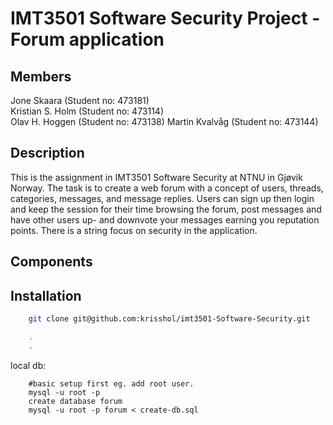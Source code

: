 # IMT3501 Software Security Project - Forum application

## Members
Jone Skaara (Student no: 473181)  
Kristian S. Holm (Student no: 473114)  
Olav H. Hoggen (Student no: 473138)
Martin Kvalvåg (Student no: 473144)

## Description
This is the assignment in IMT3501 Software Security at NTNU in Gjøvik Norway. The task is to create a web forum with a concept of users, threads, categories, messages, and message replies.
Users can sign up then login and keep the session for their time browsing the forum, post messages and have other users up- and downvote your messages earning you reputation points. 
There is a string focus on security in the application.

## Components 

## Installation
```bash
	git clone git@github.com:krisshol/imt3501-Software-Security.git

	.
	.

```

local db:
```
    #basic setup first eg. add root user.
    mysql -u root -p
    create database forum	
    mysql -u root -p forum < create-db.sql 
```
